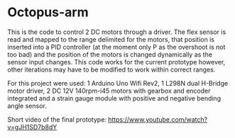 # Octopus-arm

This is the code to control 2 DC motors through a driver. The flex sensor is read and mapped to the range delimited for the motors, that position is inserted into a PID controller (at the moment only P as the overshoot is not too bad) and the position of the motors is changed dynamically as the sensor input changes.
This code works for the current prototype however, other iterations may have to be modified to work within correct ranges.


For this project were used: 1 Arduino Uno Wifi Rev2, 1 L298N dual H-Bridge motor driver, 2 DC 12V 140rpm-i45 motors with gearbox and encoder integrated and a strain gauge module with positive and negative bending angle sensor.

Short video of the final prototype: https://www.youtube.com/watch?v=gJH1SD7b8dY
